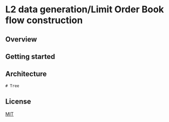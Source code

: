 # L2 data generation/Limit Order Book flow construction

## Overview

## Getting started


## Architecture

```
# Tree
```

## License

[MIT](LICENSE)

